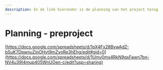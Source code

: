 ```yaml
---
description: In de link hieronder is de planning van het project terug te vinden.
---
```


# Planning - preproject

[https://docs.google.com/spreadsheets/d/1pX4Fx28BywAdZ-bSuK7DpwnuZinOHyt9mZynRe3hEhg/edit#gid=0](https://docs.google.com/spreadsheets/d/1Umy0ms4RkN9qsFawn7bn-NV4u39I4mup405WnUOen-c/edit?usp=sharing)

